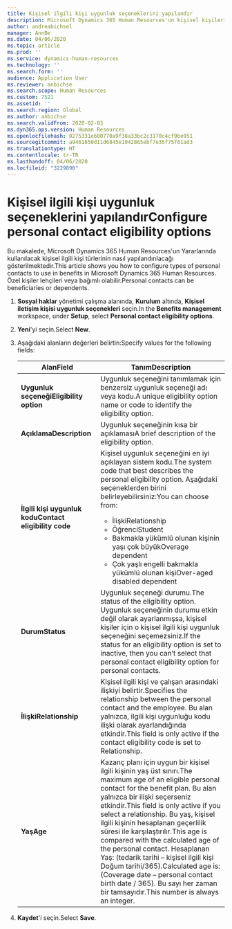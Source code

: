 ```yaml
---
title: Kişisel ilgili kişi uygunluk seçeneklerini yapılandır
description: Microsoft Dynamics 365 Human Resources'un kişisel kişileri için uygunluk seçeneklerini yapılandırın. Özel kişiler lehçileri veya bağımlı olabilir.
author: andreabichsel
manager: AnnBe
ms.date: 04/06/2020
ms.topic: article
ms.prod: ''
ms.service: dynamics-human-resources
ms.technology: ''
ms.search.form: ''
audience: Application User
ms.reviewer: anbichse
ms.search.scope: Human Resources
ms.custom: 7521
ms.assetid: ''
ms.search.region: Global
ms.author: anbichse
ms.search.validFrom: 2020-02-03
ms.dyn365.ops.version: Human Resources
ms.openlocfilehash: 0275331e600770a9f38a33bc2c3170c4cf9be951
ms.sourcegitcommit: a9461650d11d6845e1942865ebf7e35f75f61ad3
ms.translationtype: HT
ms.contentlocale: tr-TR
ms.lasthandoff: 04/06/2020
ms.locfileid: "3229890"
---
```

# <a name="configure-personal-contact-eligibility-options"></a><span data-ttu-id="17c28-104">Kişisel ilgili kişi uygunluk seçeneklerini yapılandır</span><span class="sxs-lookup"><span data-stu-id="17c28-104">Configure personal contact eligibility options</span></span>

<span data-ttu-id="17c28-105">Bu makalede, Microsoft Dynamics 365 Human Resources'un Yararlarında kullanılacak kişisel ilgili kişi türlerinin nasıl yapılandırılacağı gösterilmektedir.</span><span class="sxs-lookup"><span data-stu-id="17c28-105">This article shows you how to configure types of personal contacts to use in benefits in Microsoft Dynamics 365 Human Resources.</span></span> <span data-ttu-id="17c28-106">Özel kişiler lehçileri veya bağımlı olabilir.</span><span class="sxs-lookup"><span data-stu-id="17c28-106">Personal contacts can be beneficiaries or dependents.</span></span> 

1. <span data-ttu-id="17c28-107">**Sosyal haklar** yönetimi çalışma alanında, **Kurulum** altında, **Kişisel iletişim kişisi uygunluk seçenekleri** seçin.</span><span class="sxs-lookup"><span data-stu-id="17c28-107">In the **Benefits management** workspace, under **Setup**, select **Personal contact eligibility options**.</span></span>

2. <span data-ttu-id="17c28-108">**Yeni**'yi seçin.</span><span class="sxs-lookup"><span data-stu-id="17c28-108">Select **New**.</span></span>

3. <span data-ttu-id="17c28-109">Aşağıdaki alanların değerleri belirtin:</span><span class="sxs-lookup"><span data-stu-id="17c28-109">Specify values for the following fields:</span></span>

   | <span data-ttu-id="17c28-110">Alan</span><span class="sxs-lookup"><span data-stu-id="17c28-110">Field</span></span> | <span data-ttu-id="17c28-111">Tanım</span><span class="sxs-lookup"><span data-stu-id="17c28-111">Description</span></span> |
   | --- | --- |
   | <span data-ttu-id="17c28-112">**Uygunluk seçeneği**</span><span class="sxs-lookup"><span data-stu-id="17c28-112">**Eligibility option**</span></span> | <span data-ttu-id="17c28-113">Uygunluk seçeneğini tanımlamak için benzersiz uygunluk seçeneği adı veya kodu.</span><span class="sxs-lookup"><span data-stu-id="17c28-113">A unique eligibility option name or code to identify the eligibility option.</span></span> |
   | <span data-ttu-id="17c28-114">**Açıklama**</span><span class="sxs-lookup"><span data-stu-id="17c28-114">**Description**</span></span> | <span data-ttu-id="17c28-115">Uygunluk seçeneğinin kısa bir açıklaması</span><span class="sxs-lookup"><span data-stu-id="17c28-115">A brief description of the eligibility option.</span></span> |
   | <span data-ttu-id="17c28-116">**İlgili kişi uygunluk kodu**</span><span class="sxs-lookup"><span data-stu-id="17c28-116">**Contact eligibility code**</span></span> | <span data-ttu-id="17c28-117">Kişisel uygunluk seçeneğini en iyi açıklayan sistem kodu.</span><span class="sxs-lookup"><span data-stu-id="17c28-117">The system code that best describes the personal eligibility option.</span></span> <span data-ttu-id="17c28-118">Aşağıdaki seçeneklerden birini belirleyebilirsiniz:</span><span class="sxs-lookup"><span data-stu-id="17c28-118">You can choose from:</span></span> <ul><li><span data-ttu-id="17c28-119">İlişki</span><span class="sxs-lookup"><span data-stu-id="17c28-119">Relationship</span></span></li><li><span data-ttu-id="17c28-120">Öğrenci</span><span class="sxs-lookup"><span data-stu-id="17c28-120">Student</span></span></li><li><span data-ttu-id="17c28-121">Bakmakla yükümlü olunan kişinin yaşı çok büyük</span><span class="sxs-lookup"><span data-stu-id="17c28-121">Overage dependent</span></span></li><li><span data-ttu-id="17c28-122">Çok yaşlı engelli bakmakla yükümlü olunan kişi</span><span class="sxs-lookup"><span data-stu-id="17c28-122">Over-aged disabled dependent</span></span></li></ul> |
   | <span data-ttu-id="17c28-123">**Durum**</span><span class="sxs-lookup"><span data-stu-id="17c28-123">**Status**</span></span> | <span data-ttu-id="17c28-124">Uygunluk seçeneği durumu.</span><span class="sxs-lookup"><span data-stu-id="17c28-124">The status of the eligibility option.</span></span> <span data-ttu-id="17c28-125">Uygunluk seçeneğinin durumu etkin değil olarak ayarlanmışsa, kişisel kişiler için o kişisel ilgili kişi uygunluk seçeneğini seçemezsiniz.</span><span class="sxs-lookup"><span data-stu-id="17c28-125">If the status for an eligibility option is set to inactive, then you can’t select that personal contact eligibility option for personal contacts.</span></span> |
   | <span data-ttu-id="17c28-126">**İlişki**</span><span class="sxs-lookup"><span data-stu-id="17c28-126">**Relationship**</span></span> | <span data-ttu-id="17c28-127">Kişisel ilgili kişi ve çalışan arasındaki ilişkiyi belirtir.</span><span class="sxs-lookup"><span data-stu-id="17c28-127">Specifies the relationship between the personal contact and the employee.</span></span> <span data-ttu-id="17c28-128">Bu alan yalnızca, ilgili kişi uygunluğu kodu ilişki olarak ayarlandığında etkindir.</span><span class="sxs-lookup"><span data-stu-id="17c28-128">This field is only active if the contact eligibility code is set to Relationship.</span></span> |
   | <span data-ttu-id="17c28-129">**Yaş**</span><span class="sxs-lookup"><span data-stu-id="17c28-129">**Age**</span></span> | <span data-ttu-id="17c28-130">Kazanç planı için uygun bir kişisel ilgili kişinin yaş üst sınırı.</span><span class="sxs-lookup"><span data-stu-id="17c28-130">The maximum age of an eligible personal contact for the benefit plan.</span></span> <span data-ttu-id="17c28-131">Bu alan yalnızca bir ilişki seçerseniz etkindir.</span><span class="sxs-lookup"><span data-stu-id="17c28-131">This field is only active if you select a relationship.</span></span> <span data-ttu-id="17c28-132">Bu yaş, kişisel ilgili kişinin hesaplanan geçerlilik süresi ile karşılaştırılır.</span><span class="sxs-lookup"><span data-stu-id="17c28-132">This age is compared with the calculated age of the personal contact.</span></span> <span data-ttu-id="17c28-133">Hesaplanan Yaş: (tedarik tarihi – kişisel ilgili kişi Doğum tarihi/365).</span><span class="sxs-lookup"><span data-stu-id="17c28-133">Calculated age is: (Coverage date – personal contact birth date / 365).</span></span> <span data-ttu-id="17c28-134">Bu sayı her zaman bir tamsayıdır.</span><span class="sxs-lookup"><span data-stu-id="17c28-134">This number is always an integer.</span></span> |

4. <span data-ttu-id="17c28-135">**Kaydet**'i seçin.</span><span class="sxs-lookup"><span data-stu-id="17c28-135">Select **Save**.</span></span> 
